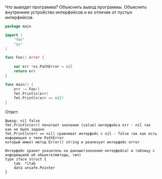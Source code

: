 Что выведет программа? Объяснить вывод программы. Объяснить внутреннее устройство интерфейсов и их отличие от пустых интерфейсов.

```go
package main

import (
	"fmt"
	"os"
)

func Foo() error {
	
	var err *os.PathError = nil
	return err
}

func main() {
	err := Foo()
	fmt.Println(err)
	fmt.Println(err == nil)
}
```

Ответ:
```
Вывод: nil false
fmt.Println(err) печатает значение (value) интерфейса err - nil так как не было задано 
fmt.Println(err == nil) сравнивет интерфейс с nil - false так как есть информация о типе PathError
который имеет метод Error() string и реализует интерфейс error

Интерфейс хранит указатель на данные(значение интерфейса) и таблицу с информацией об объекте(методы, тип)
type iface struct {
	tab  *itab
	data unsafe.Pointer
}
```
